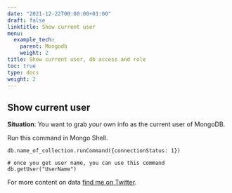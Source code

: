 ```yaml
---
date: "2021-12-22T00:00:00+01:00"
draft: false
linktitle: Show current user
menu:
  example_tech:
    parent: Mongodb
    weight: 2
title: Show current user, db access and role
toc: true
type: docs
weight: 2
---
```


## Show current user

**Situation**: You want to grab *your* own info as the current user of MongoDB.

Run this command in Mongo Shell.

```{python}
db.name_of_collection.runCommand({connectionStatus: 1})

# once you get user name, you can use this command
db.getUser("UserName")
```



For more content on data [find me on Twitter](https://twitter.com/paulapivat).